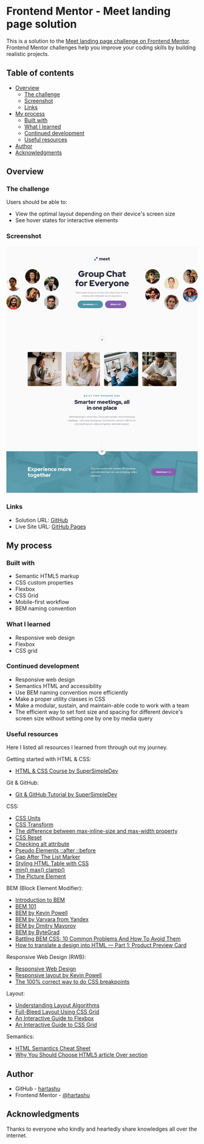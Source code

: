 # Frontend Mentor - Meet landing page solution

This is a solution to the [Meet landing page challenge on Frontend Mentor](https://www.frontendmentor.io/challenges/meet-landing-page-rbTDS6OUR). Frontend Mentor challenges help you improve your coding skills by building realistic projects. 

## Table of contents

- [Overview](#overview)
  - [The challenge](#the-challenge)
  - [Screenshot](#screenshot)
  - [Links](#links)
- [My process](#my-process)
  - [Built with](#built-with)
  - [What I learned](#what-i-learned)
  - [Continued development](#continued-development)
  - [Useful resources](#useful-resources)
- [Author](#author)
- [Acknowledgments](#acknowledgments)

## Overview

### The challenge

Users should be able to:

- View the optimal layout depending on their device's screen size
- See hover states for interactive elements

### Screenshot

![Design preview for the Meet landing page coding challenge](./screenshot.jpg)

### Links

- Solution URL: [GitHub](https://github.com/hartashu/meet-landing-page)
- Live Site URL: [GitHub Pages](https://hartashu.github.io/meet-landing-page)

## My process

### Built with

- Semantic HTML5 markup
- CSS custom properties
- Flexbox
- CSS Grid
- Mobile-first workflow
- BEM naming convention

### What I learned

- Responsive web design
- Flexbox
- CSS grid

### Continued development

- Responsive web design
- Semantics HTML and accessibility
- Use BEM naming convention more efficiently
- Make a proper utility classes in CSS
- Make a modular, sustain, and maintain-able code to work with a team
- The efficient way to set font size and spacing for different device's screen size without setting one by one by media query

### Useful resources

Here I listed all resources I learned from through out my journey.

Getting started with HTML & CSS:
- [HTML & CSS Course by SuperSimpleDev](https://youtu.be/G3e-cpL7ofc?si=4xxA1hw_5mU_9-aX)

Git & GitHub:
- [Git & GitHub Tutorial by SuperSimpleDev](https://youtu.be/hrTQipWp6co?si=HIO_1gWZHOGBGxDH)

CSS:
- [CSS Units](https://youtu.be/-GR52czEd-0?si=qHL5x0IH4GpsBNtq)
- [CSS Transform](https://youtu.be/rzD-cPhq02E?si=MpCFcO-d6k9C4QKo)
- [The difference between max-inline-size and max-width property](https://css-tricks.com/almanac/properties/m/max-inline-size/)
- [CSS Reset](https://www.joshwcomeau.com/css/custom-css-reset/)
- [Checking alt attribute](https://www.kevinpowell.co/article/a-cool-trick-for-checking-for-alt-attribute/)
- [Pseudo Elements ::after ::before](https://youtu.be/OtBpgtqrjyo?si=2codHb-Km9fPA6fF)
- [Gap After The List Marker](https://css-tricks.com/everything-you-need-to-know-about-the-gap-after-the-list-marker/)
- [Styling HTML Table with CSS](https://youtu.be/biI9OFH6Nmg?si=XzuXiAL7lfvz0CFr)
- [min() max() clamp()](https://www.youtube.com/watch?v=U9VF-4euyRo)
- [The Picture Element](https://web.dev/learn/design/picture-element)


BEM (Block Element Modifier):
- [Introduction to BEM](https://getbem.com/introduction/)
- [BEM 101](https://css-tricks.com/bem-101/)
- [BEM by Kevin Powell](https://youtu.be/SLjHSVwXYq4?si=owKeN-KRLNifBy99)
- [BEM by Varvara from Yandex](https://www.smashingmagazine.com/2012/04/a-new-front-end-methodology-bem/#comments-a-new-front-end-methodology-bem)
- [BEM by Dmitry Mayorov](https://youtu.be/YktyUS1Aeo0?si=ompbeUgOETzVQQfi)
- [BEM by ByteGrad](https://youtu.be/N1TYlM0GA5E?si=1O5rcY3AEgqLvQch)
- [Battling BEM CSS: 10 Common Problems And How To Avoid Them](https://www.smashingmagazine.com/2016/06/battling-bem-extended-edition-common-problems-and-how-to-avoid-them/)
- [How to translate a design into HTML — Part 1: Product Preview Card](https://fedmentor.dev/posts/html-plan-product-preview/#card-title)

Responsive Web Design (RWB):
- [Responsive Web Design](https://developer.mozilla.org/en-US/docs/Learn/CSS/CSS_layout/Responsive_Design)
- [Responsive layout by Kevin Powell](https://courses.kevinpowell.co/conquering-responsive-layouts)
- [The 100% correct way to do CSS breakpoints](https://www.freecodecamp.org/news/the-100-correct-way-to-do-css-breakpoints-88d6a5ba1862/)

Layout:
- [Understanding Layout Algorithms](https://www.joshwcomeau.com/css/understanding-layout-algorithms/)
- [Full-Bleed Layout Using CSS Grid](https://www.joshwcomeau.com/css/full-bleed/)
- [An Interactive Guide to Flexbox](https://www.joshwcomeau.com/css/interactive-guide-to-flexbox/)
- [An Interactive Guide to CSS Grid](https://www.joshwcomeau.com/css/interactive-guide-to-grid/)

Semantics:
- [HTML Semantics Cheat Sheet](https://learntheweb.courses/topics/html-semantics-cheat-sheet/)
- [Why You Should Choose HTML5 article Over section](https://www.smashingmagazine.com/2020/01/html5-article-section/#:~:text=Combining%20with%20HTML5%20microdata,value%20of%20its%20itemprop%20attribute.)

## Author

- GitHub - [hartashu](https://github.com/hartashu)
- Frontend Mentor - [@hartashu](https://www.frontendmentor.io/profile/hartashu)

## Acknowledgments

Thanks to everyone who kindly and heartedly share knowledges all over the internet.